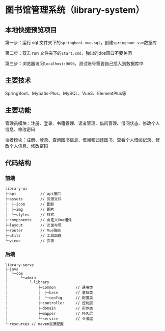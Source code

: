 # 图书馆管理系统（library-system）



## 本地快捷预览项目

第一步：运行 sql 文件夹下的`springboot-vue.sql`，创建`springboot-vue`数据库

第二步：双击 run 文件夹下的`start.cmd`，弹出的dos窗口不要关闭

第三步：浏览器访问`localhost:9090`，测试账号需要自己插入到数据库中



## 主要技术

SpringBoot、Mybatis-Plus、MySQL、Vue3、ElementPlus等

## 主要功能

管理员模块：注册、登录、书籍管理、读者管理、借阅管理、借阅状态、修改个人信息、修改密码

读者模块：注册、登录、查询图书信息、借阅和归还图书、查看个人借阅记录、修改个人信息、修改密码

## 代码结构

### 前端

```shell
library-ui
├─api			// api接口
├─assets		// 资源文件	
│  ├─icon	 	// 图标
│  ├─img	 	// 图片
│  └─styles	 	// 样式
├─components	// 自定义Vue组件
├─layout		// 页面布局
├─router		// Vue路由
├─utils			// 工具函数
└─views			// 页面
```

### 后端

```shell
library-serve
├─java
│  └─com
│      └─admin
│          └─library
│              ├─common			// 通用类
│              │  ├─base		// 基础类
│              │  └─config		// 配置类
│              ├─controller		// 控制层
│              ├─domain			// 实体类
│              ├─mapper			// 持久层
│              └─service		// 业务层
└─resources	// maven资源配置
```
